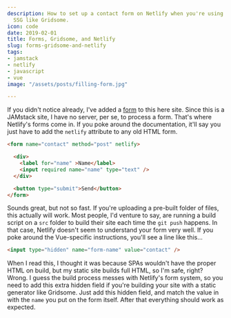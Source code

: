 ```yaml
---
description: How to set up a contact form on Netlify when you're using an Vue-based
  SSG like Gridsome.
icon: code
date: 2019-02-01
title: Forms, Gridsome, and Netlify
slug: forms-gridsome-and-netlify
tags:
- jamstack
- netlify
- javascript
- vue
image: "/assets/posts/filling-form.jpg"

---
```

If you didn't notice already, I've added a [form](/contact) to this here site.
Since this is a JAMstack site, I have no server, per se, to process a form.
That's where Netlify's forms come in. If you poke around the documentation,
it'll say you just have to add the `netlify` attribute to any old HTML form.

```html
<form name="contact" method="post" netlify>

  <div>
    <label for="name" >Name</label>
	<input required name="name" type="text" />
  </div>

  <button type="submit">Send</button>
</form>
```

Sounds great, but not so fast. If you're uploading a pre-built folder of files,
this actually will work. Most people, I'd venture to say, are running a build
script on a `src` folder to build their site each time the `git push` happens.
In that case, Netlify doesn't seem to understand your form very well. If you
poke around the Vue-specific instructions, you'll see a line like this...

```html
<input type="hidden" name="form-name" value="contact" />
```

When I read this, I thought it was because SPAs wouldn't have the proper HTML
on build, but my static site builds full HTML, so I'm safe, right? Wrong. I
guess the build process messes with Netlify's form system, so you need to add
this extra hidden field if you're building your site with a static generator
like Gridsome. Just add this hidden field, and match the value in with the
`name` you put on the form itself. After that everything should work as
expected.
